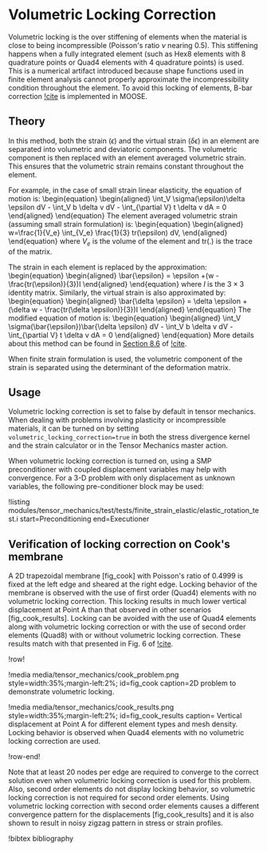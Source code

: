 # Volumetric Locking Correction

Volumetric locking is the over stiffening of elements when the material is close to being
incompressible (Poisson's ratio $\nu$ nearing 0.5). This stiffening happens when a fully integrated element
(such as Hex8 elements with 8 quadrature points or Quad4 elements with 4 quadrature points) is
used. This is a numerical artifact introduced because shape functions used in finite element analysis
cannot properly approximate the incompressibility condition throughout the element. To avoid this
locking of elements, B-bar correction [!cite](hughes1987finite) is implemented in MOOSE.

## Theory

In this method, both the strain ($\epsilon$) and the virtual strain ($\delta \epsilon$) in an element
are separated into volumetric and deviatoric components. The volumetric component is then replaced
with an element averaged volumetric strain. This ensures that the volumetric strain remains constant
throughout the element.

For example, in the case of small strain linear elasticity, the equation of motion is:
\begin{equation}
\begin{aligned}
\int_V \sigma(\epsilon)\delta \epsilon dV - \int_V b \delta v dV - \int_{\partial V} t \delta v dA = 0
\end{aligned}
\end{equation}
The element averaged volumetric strain (assuming small strain formulation) is:
\begin{equation}
\begin{aligned}
 w=\frac{1}{V_e} \int_{V_e} \frac{1}{3} tr(\epsilon) dV,
\end{aligned}
\end{equation}
where $V_e$ is the volume of the element and tr(.) is the trace of the matrix.

The strain in each element is replaced by the approximation:
\begin{equation}
\begin{aligned}
\bar{\epsilon} = \epsilon +(w - \frac{tr(\epsilon)}{3})I
\end{aligned}
\end{equation}
where $I$ is the $3 \times 3$ identity matrix. Similarly, the virtual strain is also approximated by:
\begin{equation}
\begin{aligned}
\bar{\delta \epsilon} = \delta \epsilon + (\delta w - \frac{tr(\delta \epsilon)}{3})I
\end{aligned}
\end{equation}
The modified equation of motion is:
\begin{equation}
\begin{aligned}
\int_V \sigma(\bar{\epsilon})\bar{\delta \epsilon} dV - \int_V b \delta v dV - \int_{\partial V} t \delta v dA = 0
\end{aligned}
\end{equation}
More details about this method can be found in [Section 8.6](http://solidmechanics.org/Text/Chapter8_6/Chapter8_6.php) of [!cite](bower2009applied).

When finite strain formulation is used, the volumetric component of the strain is separated using the
determinant of the deformation matrix.

## Usage

Volumetric locking correction is set to false by default in tensor mechanics. When dealing with
problems involving plasticity or incompressible materials, it can be turned on by setting
`volumetric_locking_correction=true` in both the stress divergence kernel and the strain calculator
or in the Tensor Mechanics master action.

When volumetric locking correction is turned on, using a SMP preconditioner with coupled displacement
variables may help with convergence. For a 3-D problem with only displacement as unknown variables,
the following pre-conditioner block may be used:

!listing modules/tensor_mechanics/test/tests/finite_strain_elastic/elastic_rotation_test.i
         start=Preconditioning
         end=Executioner

## Verification of locking correction on Cook's membrane

A 2D trapezoidal membrane [fig_cook] with Poisson's ratio of 0.4999 is fixed at the left edge and sheared at the right edge. Locking behavior of the membrane is observed with the use of first order (Quad4) elements with no volumetric locking correction. This locking results in much lower vertical displacement at Point A than that observed in other scenarios [fig_cook_results]. Locking can be avoided with the use of Quad4 elements along with volumetric locking correction or with the use of second order elements (Quad8) with or without volumetric locking correction. These results match with that presented in Fig. 6 of [!cite](nakshatrala2008fem).  

!row!

!media media/tensor_mechanics/cook_problem.png
      style=width:35%;margin-left:2%;
      id=fig_cook
      caption=2D problem to demonstrate volumetric locking.

!media media/tensor_mechanics/cook_results.png
      style=width:35%;margin-left:2%;
      id=fig_cook_results
      caption= Vertical displacement at Point A for different element types and mesh density. Locking behavior is observed when Quad4 elements with no volumetric locking correction are used.

!row-end!

Note that at least 20 nodes per edge are required to converge to the correct solution even when volumetric locking correction is used for this problem. Also, second order elements do not display locking behavior, so volumetric locking correction is not required for second order elements. Using volumetric locking correction with second order elements causes a different convergence pattern for the displacements [fig_cook_results] and it is also shown to result in noisy zigzag pattern in stress or strain profiles.

!bibtex bibliography
